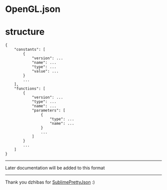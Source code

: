 # OpenGL.json

# structure

```
{
	"constants": [
		{
			"version": ...
			"name": ...
			"type": ...
			"value": ...
		}
		...
	],
	"functions": [
		{
			"version": ...
			"type": ...
			"name": ...
			"parameters": [
				{
					"type": ...
					"name": ...
				}
				...
			]
		}
		...
	]
}
```

----------------------------------------------------

Later documentation will be added to this format

----------------------------------------------------

Thank you dzhibas for [SublimePrettyJson](https://github.com/dzhibas/SublimePrettyJson) :)
